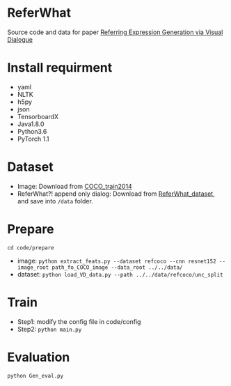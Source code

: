 # ReferWhat
Source code and data for paper [Referring Expression Generation via Visual Dialogue](https://link.springer.com/chapter/10.1007/978-3-030-60457-8_3)
# Install requirment
* yaml
* NLTK
* h5py
* json
* TensorboardX
* Java1.8.0
* Python3.6
* PyTorch 1.1
# Dataset
* Image: Download from [COCO_train2014](http://images.cocodataset.org/zips/train2014.zip)
* ReferWhat?! append only dialog: Download from [ReferWhat_dataset](https://drive.google.com/file/d/1xQPscO1H2m1-Zb-jWzSx4o-AoyfLpG_e/view?usp=sharing), and save into `/data` folder.
# Prepare
`cd code/prepare`
* image:
`python extract_feats.py --dataset refcoco --cnn resnet152 --image_root path_fo_COCO_image --data_root ../../data/`
* dataset:
`python load_VD_data.py --path ../../data/refcoco/unc_split`
# Train
* Step1: modify the config file in code/config
* Step2: `python main.py`
# Evaluation
`python Gen_eval.py`
